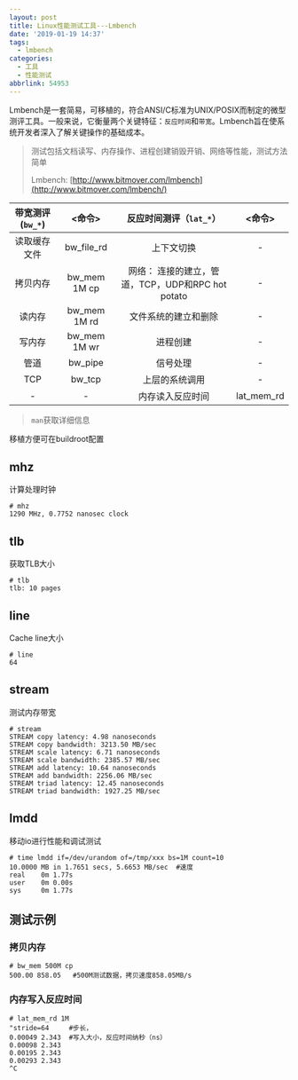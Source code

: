 ```yaml
---
layout: post
title: Linux性能测试工具---Lmbench
date: '2019-01-19 14:37'
tags:
  - lmbench
categories:
  - 工具
  - 性能测试
abbrlink: 54953
---
```


Lmbench是一套简易，可移植的，符合ANSI/C标准为UNIX/POSIX而制定的微型测评工具。一般来说，它衡量两个关键特征：`反应时间`和`带宽`。Lmbench旨在使系统开发者深入了解关键操作的基础成本。

> 测试包括文档读写、内存操作、进程创建销毁开销、网络等性能，测试方法简单
>
> Lmbench: [http://www.bitmover.com/lmbench](http://www.bitmover.com/lmbench/)

|   带宽测评(`bw_*`)   |    <命令>    |                   反应时间测评（`lat_*`）                    | <命令> |
|:------------:|:------------:|:-------------------------------------------------:|:------:|
| 读取缓存文件 |  bw_file_rd  |                    上下文切换                     |   -    |
|   拷贝内存   | bw_mem 1M cp | 网络： 连接的建立，管道，TCP，UDP和RPC hot potato |   -    |
|    读内存    | bw_mem 1M rd |               文件系统的建立和删除                |   -    |
|    写内存    | bw_mem 1M wr |                     进程创建                      |   -    |
|     管道     |   bw_pipe    |                     信号处理                      |   -    |
|     TCP      |    bw_tcp    |                  上层的系统调用                   |   -    |
|      -       |      -       |                 内存读入反应时间                  |   lat_mem_rd   |

> `man`获取详细信息

<!--more-->

移植方便可在buildroot配置

## mhz

计算处理时钟

``` shell
# mhz
1290 MHz, 0.7752 nanosec clock
```

## tlb

获取TLB大小

``` shell
# tlb
tlb: 10 pages
```

## line

Cache line大小

``` shell
# line
64
```

## stream

测试内存带宽

``` shell
# stream
STREAM copy latency: 4.98 nanoseconds
STREAM copy bandwidth: 3213.50 MB/sec
STREAM scale latency: 6.71 nanoseconds
STREAM scale bandwidth: 2385.57 MB/sec
STREAM add latency: 10.64 nanoseconds
STREAM add bandwidth: 2256.06 MB/sec
STREAM triad latency: 12.45 nanoseconds
STREAM triad bandwidth: 1927.25 MB/sec
```

## lmdd

移动io进行性能和调试测试

``` shell
# time lmdd if=/dev/urandom of=/tmp/xxx bs=1M count=10
10.0000 MB in 1.7651 secs, 5.6653 MB/sec  #速度
real    0m 1.77s
user    0m 0.00s
sys     0m 1.77s
```

## 测试示例

### 拷贝内存

``` shell
# bw_mem 500M cp
500.00 858.05   #500M测试数据，拷贝速度858.05MB/s
```

### 内存写入反应时间

``` shell
# lat_mem_rd 1M
"stride=64     #步长，
0.00049 2.343  #写入大小，反应时间纳秒（ns）
0.00098 2.343
0.00195 2.343
0.00293 2.343
^C
```
